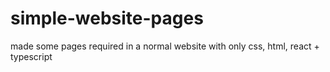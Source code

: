 # simple-website-pages
made some pages required in a normal website with only css, html, react + typescript
